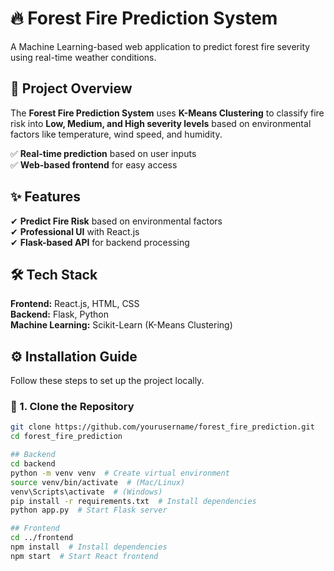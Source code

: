 # 🔥 Forest Fire Prediction System
A Machine Learning-based web application to predict forest fire severity using real-time weather conditions.

## 📖 Project Overview
The **Forest Fire Prediction System** uses **K-Means Clustering** to classify fire risk into **Low, Medium, and High severity levels** based on environmental factors like temperature, wind speed, and humidity. 

✅ **Real-time prediction** based on user inputs  
✅ **Web-based frontend** for easy access    

## ✨ Features
✔ **Predict Fire Risk** based on environmental factors  
✔ **Professional UI** with React.js    
✔ **Flask-based API** for backend processing  

## 🛠️ Tech Stack
**Frontend:** React.js, HTML, CSS  
**Backend:** Flask, Python  
**Machine Learning:** Scikit-Learn (K-Means Clustering)  

## ⚙️ Installation Guide
Follow these steps to set up the project locally.

### 🔹 1. Clone the Repository
```sh
git clone https://github.com/yourusername/forest_fire_prediction.git
cd forest_fire_prediction

## Backend
cd backend
python -m venv venv  # Create virtual environment
source venv/bin/activate  # (Mac/Linux)
venv\Scripts\activate  # (Windows)
pip install -r requirements.txt  # Install dependencies
python app.py  # Start Flask server

## Frontend
cd ../frontend
npm install  # Install dependencies
npm start  # Start React frontend


